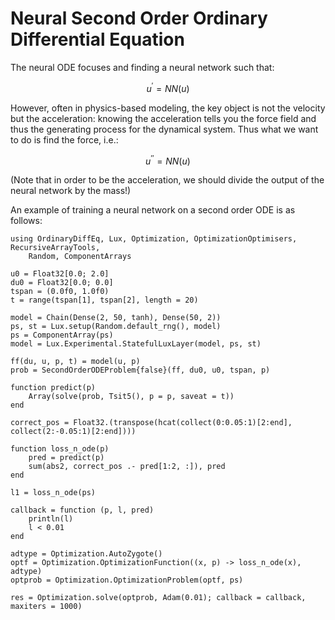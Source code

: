# Neural Second Order Ordinary Differential Equation

The neural ODE focuses and finding a neural network such that:

```math
u^\prime = NN(u)
```

However, often in physics-based modeling, the key object is not the
velocity but the acceleration: knowing the acceleration tells you the force
field and thus the generating process for the dynamical system. Thus what we want
to do is find the force, i.e.:

```math
u^{\prime\prime} = NN(u)
```

(Note that in order to be the acceleration, we should divide the output of the
neural network by the mass!)

An example of training a neural network on a second order ODE is as follows:

```@example secondorderneural
using OrdinaryDiffEq, Lux, Optimization, OptimizationOptimisers, RecursiveArrayTools,
    Random, ComponentArrays

u0 = Float32[0.0; 2.0]
du0 = Float32[0.0; 0.0]
tspan = (0.0f0, 1.0f0)
t = range(tspan[1], tspan[2], length = 20)

model = Chain(Dense(2, 50, tanh), Dense(50, 2))
ps, st = Lux.setup(Random.default_rng(), model)
ps = ComponentArray(ps)
model = Lux.Experimental.StatefulLuxLayer(model, ps, st)

ff(du, u, p, t) = model(u, p)
prob = SecondOrderODEProblem{false}(ff, du0, u0, tspan, p)

function predict(p)
    Array(solve(prob, Tsit5(), p = p, saveat = t))
end

correct_pos = Float32.(transpose(hcat(collect(0:0.05:1)[2:end], collect(2:-0.05:1)[2:end])))

function loss_n_ode(p)
    pred = predict(p)
    sum(abs2, correct_pos .- pred[1:2, :]), pred
end

l1 = loss_n_ode(ps)

callback = function (p, l, pred)
    println(l)
    l < 0.01
end

adtype = Optimization.AutoZygote()
optf = Optimization.OptimizationFunction((x, p) -> loss_n_ode(x), adtype)
optprob = Optimization.OptimizationProblem(optf, ps)

res = Optimization.solve(optprob, Adam(0.01); callback = callback, maxiters = 1000)
```
